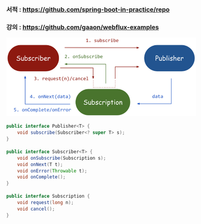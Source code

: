 ### 서적 : https://github.com/spring-boot-in-practice/repo
### 강의 : https://github.com/gaaon/webflux-examples

![img.png](img.png)

```java
public interface Publisher<T> {
    void subscribe(Subscriber<? super T> s);
}

public interface Subscriber<T> {
    void onSubscribe(Subscription s);
    void onNext(T t);
    void onError(Throwable t);
    void onComplete();
}

public interface Subscription {
    void request(long n);
    void cancel();
}

